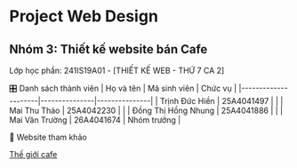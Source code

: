 #  Project Web Design
## Nhóm 3: Thiết kế website bán Cafe<br>
Lớp học phần: 241IS19A01 - [THIẾT KẾ WEB - THỨ 7 CA 2] <br>

🎛️ Danh sách thành viên
| Họ và tên           | Mã sinh viên  | Chức vụ       |
|---------------------|---------------|---------------|
| Trịnh Đức Hiền      | 25A4041497    |               |
| Mai Thu Thảo       | 25A4042230    |               |
| Đồng Thị Hồng Nhung | 25A4041886    |               |
| Mai Văn Trường      | 26A4041674    | Nhóm trưởng   |

🫧 Website tham khảo

[Thế giới cafe](https://cafe.net.vn/)

